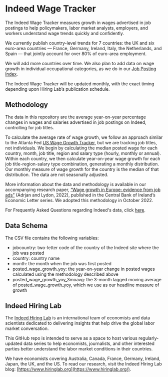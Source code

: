 # Indeed Wage Tracker
 
The Indeed Wage Tracker measures growth in wages advertised in job postings to help policymakers, labor market analysts, employers, and workers understand wage trends quickly and confidently.
 
We currently publish country-level trends for 7 countries: the UK and six euro-area countries — France, Germany, Ireland, Italy, the Netherlands, and Spain — that jointly account for over 80% of euro-area employment.
 
We will add more countries over time. We also plan to add data on wage growth in individual occupational categories, as we do in our [Job Posting Index](https://github.com/hiring-lab/job_postings_tracker).
 
The Indeed Wage Tracker will be updated monthly, with the exact timing depending upon Hiring Lab’s publication schedule.
 
## Methodology
 
The data in this repository are the average year-on-year percentage changes in wages and salaries advertised in job postings on Indeed, controlling for job titles. 
 
To calculate the average rate of wage growth, we follow an approach similar to the Atlanta Fed [US Wage Growth Tracker](https://www.atlantafed.org/chcs/wage-growth-tracker), but we are tracking job titles, not individuals. We begin by calculating the median posted wage for each country, month, job title, region and salary type (hourly, monthly or annual). Within each country, we then calculate year-on-year wage growth for each job title-region-salary type combination, generating a monthly distribution. Our monthly measure of wage growth for the country is the median of that distribution. The data are not seasonally adjusted.

More information about the data and methodology is available in our accompanying research paper, [“Wage growth in Europe: evidence from job ads”](https://www.centralbank.ie/page-not-found-404?aspxerrorpath=/docs/default-source/publications/economic-letters/wage-growth-europe-evidence-job-ads.pdf) (Adrjan and Lydon, 2022), published in the Central Bank of Ireland’s Economic Letter series. We adopted this methodology in October 2022.
 
For Frequently Asked Questions regarding Indeed's data, click [here](https://www.hiringlab.org/indeed-data-faq/).

## Data Schema
 
The CSV file contains the following variables:

- jobcountry: two-letter code of the country of the Indeed site where the job was posted
- country: country name
- month: the month when the job was first posted
- posted_wage_growth_yoy: the year-on-year change in posted wages calculated using the methodology described above
- posted_wage_growth_yoy_3moavg: the 3-month lagged moving average of posted_wage_growth_yoy, which we use as our headline measure of growth
 
## Indeed Hiring Lab
 
The [Indeed Hiring Lab](http://hiringlab.org/) is an international team of economists and data scientists dedicated to delivering insights that help drive the global labor market conversation.
 
This GitHub repo is intended to serve as a space to host various regularly-updated data series to help economists, journalists, and other interested parties better understand the labor market conditions in their countries.
 
We have economists covering Australia, Canada, France, Germany, Ireland, Japan, the UK, and the US. To read our research, visit the Indeed Hiring Lab blog: [https://www.hiringlab.org](https://www.hiringlab.org/).
